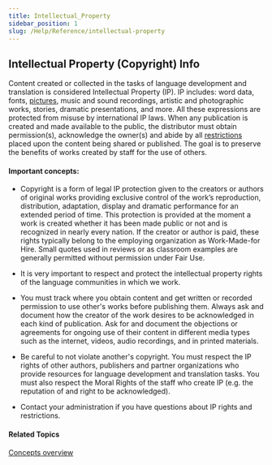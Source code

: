 ```yaml
---
title: Intellectual_Property
sidebar_position: 1
slug: /Help/Reference/intellectual-property
---
```


## Intellectual Property (Copyright) Info

Content created or collected in the tasks of language development and translation is considered Intellectual Property (IP). IP includes: word data, fonts, [pictures](Picture.md), music and sound recordings, artistic and photographic works, stories, dramatic presentations, and more. All these expressions are protected from misuse by international IP laws. When any publication is created and made available to the public, the distributor must obtain permission(s), acknowledge the owner(s) and abide by all [restrictions](Licenses_examples.md) placed upon the content being shared or published. The goal is to preserve the benefits of works created by staff for the use of others.

#### Important concepts:

-   Copyright is a form of legal IP protection given to the creators or authors of original works providing exclusive control of the work’s reproduction, distribution, adaptation, display and dramatic performance for an extended period of time. This protection is provided at the moment a work is created whether it has been made public or not and is recognized in nearly every nation. If the creator or author is paid, these rights typically belong to the employing organization as Work-Made-for Hire. Small quotes used in reviews or as classroom examples are generally permitted without permission under Fair Use.
    
-   It is very important to respect and protect the intellectual property rights of the language communities in which we work.
    
-   You must track where you obtain content and get written or recorded permission to use other's works before publishing them. Always ask and document how the creator of the work desires to be acknowledged in each kind of publication. Ask for and document the objections or agreements for ongoing use of their content in different media types such as the internet, videos, audio recordings, and in printed materials.
    
-   Be careful to not violate another's copyright. You must respect the IP rights of other authors, publishers and partner organizations who provide resources for language development and translation tasks. You must also respect the Moral Rights of the staff who create IP (e.g. the reputation of and right to be acknowledged).
    
-   Contact your administration if you have questions about IP rights and restrictions.
    

#### Related Topics

[Concepts overview](Concepts_overview.md)